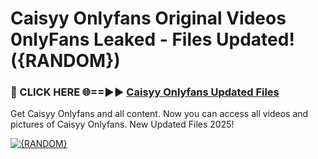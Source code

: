 # Caisyy Onlyfans Original Videos 0nlyFans Leaked - Files Updated! ({RANDOM})

<h3>🔴 CLICK HERE 🌐==►► <a href="https://betterlinks.top/A2PfLJ" rel="nofollow">Caisyy Onlyfans Updated Files</a></h3>

Get Caisyy Onlyfans and all content. Now you can access all videos and pictures of Caisyy Onlyfans. New Updated Files 2025!

[![{RANDOM}](https://i.imgur.com/ppqm5kG.gif)](https://betterlinks.top/A2PfLJ)